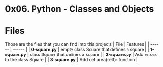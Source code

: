# 0x06. Python - Classes and Objects
# Files
Those are the files that you can find into this projects
| File | Features |
| ------ | ------ |
| **0-square.py** | empty class Square that defines a square |
| **1-square.py** | class Square that defines a square |
| **2-square.py** | Add errors to the class Square |
| **3-square.py** | Add def area(self): function |